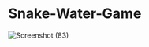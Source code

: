 # Snake-Water-Game

![Screenshot (83)](https://user-images.githubusercontent.com/101285245/201472214-de346df8-bd26-4af2-bfe5-d1c7516ce29f.png)
